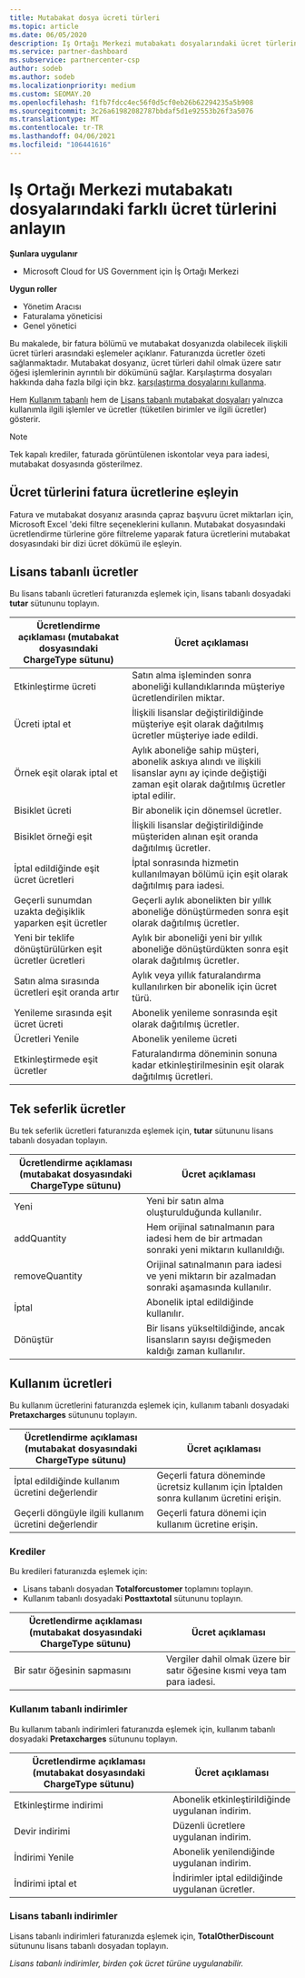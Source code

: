 ```yaml
---
title: Mutabakat dosya ücreti türleri
ms.topic: article
ms.date: 06/05/2020
description: Iş Ortağı Merkezi mutabakatı dosyalarındaki ücret türlerini (örneğin, lisans tabanlı, kullanım tabanlı ve tek seferlik), kredilerin ve indirimlerle bulun.
ms.service: partner-dashboard
ms.subservice: partnercenter-csp
author: sodeb
ms.author: sodeb
ms.localizationpriority: medium
ms.custom: SEOMAY.20
ms.openlocfilehash: f1fb7fdcc4ec56f0d5cf0eb26b62294235a5b908
ms.sourcegitcommit: 3c26a61982082787bbdaf5d1e92553b26f3a5076
ms.translationtype: MT
ms.contentlocale: tr-TR
ms.lasthandoff: 04/06/2021
ms.locfileid: "106441616"
---
```

# <a name="understand-the-different-charge-types-in-partner-center-reconciliation-files"></a>Iş Ortağı Merkezi mutabakatı dosyalarındaki farklı ücret türlerini anlayın

**Şunlara uygulanır**

- Microsoft Cloud for US Government için İş Ortağı Merkezi

**Uygun roller**

- Yönetim Aracısı
- Faturalama yöneticisi
- Genel yönetici

Bu makalede, bir fatura bölümü ve mutabakat dosyanızda olabilecek ilişkili ücret türleri arasındaki eşlemeler açıklanır. Faturanızda ücretler özeti sağlanmaktadır. Mutabakat dosyanız, ücret türleri dahil olmak üzere satır öğesi işlemlerinin ayrıntılı bir dökümünü sağlar. Karşılaştırma dosyaları hakkında daha fazla bilgi için bkz. [karşılaştırma dosyalarını kullanma](use-the-reconciliation-files.md).

Hem [Kullanım tabanlı](usage-based-recon-files.md) hem de [Lisans tabanlı mutabakat dosyaları](license-based-recon-files.md) yalnızca kullanımla ilgili işlemler ve ücretler (tüketilen birimler ve ilgili ücretler) gösterir.

> [!NOTE]
> Tek kapalı krediler, faturada görüntülenen iskontolar veya para iadesi, mutabakat dosyasında  gösterilmez.

## <a name="map-charge-types-to-invoice-charges"></a>Ücret türlerini fatura ücretlerine eşleyin

Fatura ve mutabakat dosyanız arasında çapraz başvuru ücret miktarları için, Microsoft Excel 'deki filtre seçeneklerini kullanın. Mutabakat dosyasındaki ücretlendirme türlerine göre filtreleme yaparak fatura ücretlerini mutabakat dosyasındaki bir dizi ücret dökümü ile eşleyin.

## <a name="license-based-charges"></a>Lisans tabanlı ücretler

Bu lisans tabanlı ücretleri faturanızda eşlemek için, lisans tabanlı dosyadaki **tutar** sütununu toplayın.

| Ücretlendirme açıklaması (mutabakat dosyasındaki ChargeType sütunu) | Ücret açıklaması |
| ------------------------------------------------------------- | ------------------ |
| Etkinleştirme ücreti | Satın alma işleminden sonra aboneliği kullandıklarında müşteriye ücretlendirilen miktar. |
| Ücreti iptal et | İlişkili lisanslar değiştirildiğinde müşteriye eşit olarak dağıtılmış ücretler müşteriye iade edildi. |
| Örnek eşit olarak iptal et | Aylık aboneliğe sahip müşteri, abonelik askıya alındı ve ilişkili lisanslar aynı ay içinde değiştiği zaman eşit olarak dağıtılmış ücretler iptal edilir. |
| Bisiklet ücreti | Bir abonelik için dönemsel ücretler. |
| Bisiklet örneği eşit | İlişkili lisanslar değiştirildiğinde müşteriden alınan eşit oranda dağıtılmış ücretler. |
| İptal edildiğinde eşit ücret ücretleri | İptal sonrasında hizmetin kullanılmayan bölümü için eşit olarak dağıtılmış para iadesi. |
| Geçerli sunumdan uzakta değişiklik yaparken eşit ücretler | Geçerli aylık abonelikten bir yıllık aboneliğe dönüştürmeden sonra eşit olarak dağıtılmış ücretler. |
| Yeni bir teklife dönüştürülürken eşit ücretler ücretleri | Aylık bir aboneliği yeni bir yıllık aboneliğe dönüştürdükten sonra eşit olarak dağıtılmış ücretler. |
| Satın alma sırasında ücretleri eşit oranda artır | Aylık veya yıllık faturalandırma kullanılırken bir abonelik için ücret türü. |
| Yenileme sırasında eşit ücret ücreti | Abonelik yenileme sonrasında eşit olarak dağıtılmış ücretler. |
| Ücretleri Yenile | Abonelik yenileme ücreti |
| Etkinleştirmede eşit ücretler | Faturalandırma döneminin sonuna kadar etkinleştirilmesinin eşit olarak dağıtılmış ücretleri. |

## <a name="one-time-charges"></a>Tek seferlik ücretler

Bu tek seferlik ücretleri faturanızda eşlemek için, **tutar** sütununu lisans tabanlı dosyadan toplayın.

| Ücretlendirme açıklaması (mutabakat dosyasındaki ChargeType sütunu) | Ücret açıklaması |
| ------------------------------------------------------------- | ------------------ |
| Yeni | Yeni bir satın alma oluşturulduğunda kullanılır. |
| addQuantity | Hem orijinal satınalmanın para iadesi hem de bir artmadan sonraki yeni miktarın kullanıldığı. |
| removeQuantity | Orijinal satınalmanın para iadesi ve yeni miktarın bir azalmadan sonraki aşamasında kullanılır. |
| İptal | Abonelik iptal edildiğinde kullanılır. |
| Dönüştür | Bir lisans yükseltildiğinde, ancak lisansların sayısı değişmeden kaldığı zaman kullanılır. |

## <a name="usage-charges"></a>Kullanım ücretleri

Bu kullanım ücretlerini faturanızda eşlemek için, kullanım tabanlı dosyadaki **Pretaxcharges** sütununu toplayın.

| Ücretlendirme açıklaması (mutabakat dosyasındaki ChargeType sütunu) | Ücret açıklaması |
| ------------------------------------------------------------- | ------------------ |
| İptal edildiğinde kullanım ücretini değerlendir | Geçerli fatura döneminde ücretsiz kullanım için İptalden sonra kullanım ücretini erişin. |
| Geçerli döngüyle ilgili kullanım ücretini değerlendir | Geçerli fatura dönemi için kullanım ücretine erişin. |

### <a name="credits"></a>Krediler

Bu kredileri faturanızda eşlemek için:

- Lisans tabanlı dosyadan **Totalforcustomer** toplamını toplayın.
- Kullanım tabanlı dosyadaki **Posttaxtotal** sütununu toplayın.

| Ücretlendirme açıklaması (mutabakat dosyasındaki ChargeType sütunu) | Ücret açıklaması |
| ------------------------------------------------------------- | ------------------ |
| Bir satır öğesinin sapmasını | Vergiler dahil olmak üzere bir satır öğesine kısmi veya tam para iadesi. |

### <a name="usage-based-discounts"></a>Kullanım tabanlı indirimler

Bu kullanım tabanlı indirimleri faturanızda eşlemek için, kullanım tabanlı dosyadaki **Pretaxcharges** sütununu toplayın.

| Ücretlendirme açıklaması (mutabakat dosyasındaki ChargeType sütunu) | Ücret açıklaması |
| ------------------------------------------------------------- | ------------------ |
| Etkinleştirme indirimi | Abonelik etkinleştirildiğinde uygulanan indirim. |
| Devir indirimi | Düzenli ücretlere uygulanan indirim. |
| İndirimi Yenile | Abonelik yenilendiğinde uygulanan indirim. |
| İndirimi iptal et | İndirimler iptal edildiğinde uygulanan ücretler. |

### <a name="license-based-discounts"></a>Lisans tabanlı indirimler

Lisans tabanlı indirimleri faturanızda eşlemek için, **TotalOtherDiscount** sütununu lisans tabanlı dosyadan toplayın.

*Lisans tabanlı indirimler, birden çok ücret türüne uygulanabilir.*
